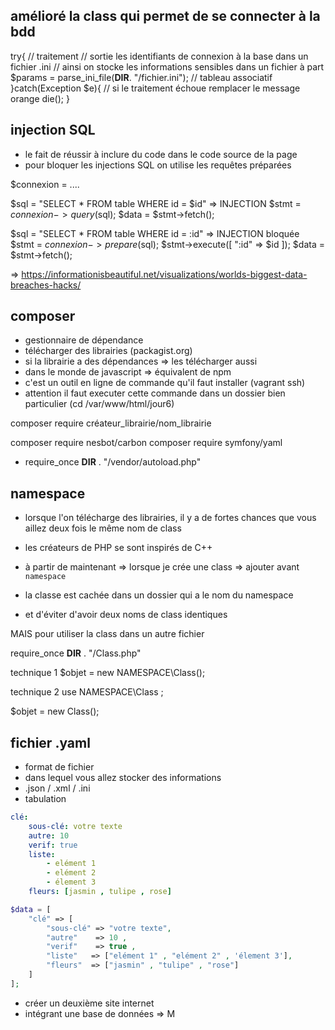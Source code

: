 ## amélioré la class qui permet de se connecter à la bdd 

try{
    // traitement
    // sortie les identifiants de connexion à la base dans un fichier .ini
    // ainsi on stocke les informations sensibles dans un fichier à part
    $params = parse_ini_file(__DIR__. "/fichier.ini"); 
    // tableau associatif 
}catch(Exception $e){
    // si le traitement échoue remplacer le message orange 
    die(); 
}

## injection SQL 

- le fait de réussir à inclure du code dans le code source de la page 
- pour bloquer les injections SQL on utilise les requêtes préparées

$connexion = ....

$sql = "SELECT * FROM table WHERE id = $id" => INJECTION 
$stmt = $connexion->query($sql);
$data = $stmt->fetch(); 

$sql = "SELECT * FROM table WHERE id = :id" => INJECTION bloquée
$stmt = $connexion->prepare($sql);
$stmt->execute([ ":id" => $id ]); 
$data = $stmt->fetch(); 

=> https://informationisbeautiful.net/visualizations/worlds-biggest-data-breaches-hacks/

## composer

- gestionnaire de dépendance
- télécharger des librairies (packagist.org)
- si la librairie a des dépendances => les télécharger aussi 
- dans le monde de javascript => équivalent de npm
- c'est un outil en ligne de commande qu'il faut installer (vagrant ssh)
- attention il faut executer cette commande dans un dossier bien particulier (cd /var/www/html/jour6)

composer require créateur_librairie/nom_librairie

composer require nesbot/carbon
composer require symfony/yaml

- require_once __DIR__ . "/vendor/autoload.php"


## namespace 

- lorsque l'on télécharge des librairies, il y a de fortes chances que vous aillez deux fois le même nom de class 
- les créateurs de PHP se sont inspirés de C++ 

- à partir de maintenant => lorsque je crée une class => ajouter avant `namespace` 
- la classe est cachée dans un dossier qui a le nom du namespace 
- et d'éviter d'avoir deux noms de class identiques

MAIS pour utiliser la class dans un autre fichier  

require_once __DIR__ . "/Class.php"

technique 1
$objet = new NAMESPACE\Class();

technique 2
use NAMESPACE\Class ;

$objet = new Class();

## fichier .yaml

- format de fichier 
- dans lequel vous allez stocker des informations 
- .json / .xml / .ini 
- tabulation

```yaml
clé:
    sous-clé: votre texte
    autre: 10
    verif: true 
    liste:
        - elément 1
        - elément 2
        - élement 3
    fleurs: [jasmin , tulipe , rose]
```

```php
$data = [
    "clé" => [
        "sous-clé" => "votre texte",
        "autre"    => 10 ,
        "verif"    => true ,
        "liste"   => ["elément 1" , "elément 2" , 'élement 3'],
        "fleurs"  => ["jasmin" , "tulipe" , "rose"]
    ]
];
```

- créer un deuxième site internet 
- intégrant une base de données => M 